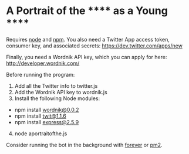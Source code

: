 A Portrait of the **** as a Young ****
==========

Requires [node](http://nodejs.org/) and [npm](http://npmjs.org/). You also need a Twitter App access token, consumer key, and associated secrets: https://dev.twitter.com/apps/new

Finally, you need a Wordnik API key, which you can apply for here: http://developer.wordnik.com/

Before running the program:

1. Add all the Twitter info to twitter.js
2. Add the Wordnik API key to wordnik.js
3. Install the following Node modules:
  * npm install wordnik@0.0.2
  * npm install twit@1.1.6
  * npm install express@2.5.9
4. node aportraitofthe.js

Consider running the bot in the background with [forever](https://github.com/nodejitsu/forever) or [pm2](https://github.com/Unitech/pm2).